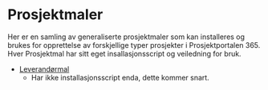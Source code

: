 # Prosjektmaler

Her er en samling av generaliserte prosjektmaler som kan installeres og brukes for opprettelse av forskjellige typer prosjekter i Prosjektportalen 365. Hver Prosjektmal har sitt eget insallasjonsscript og veiledning for bruk.

- [Leverandørmal](Leverandørmal/README.md)
  - Har ikke installasjonsscript enda, dette kommer snart.
